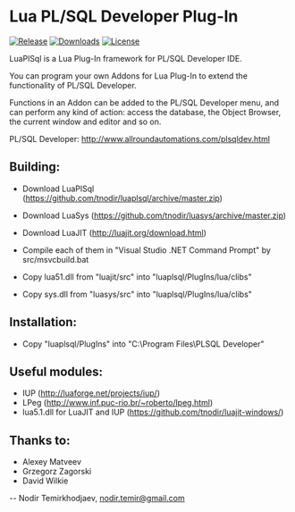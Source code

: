 # Lua PL/SQL Developer Plug-In

[![Release](https://img.shields.io/github/release/tnodir/luaplsql.svg)](https://github.com/tnodir/luaplsql/releases/latest) [![Downloads](https://img.shields.io/github/downloads/tnodir/luaplsql/total.svg?maxAge=86400)](https://github.com/tnodir/luaplsql/releases) [![License](https://img.shields.io/github/license/tnodir/luaplsql.svg)](https://www.gnu.org/licenses/gpl-3.0)

LuaPlSql is a Lua Plug-In framework for PL/SQL Developer IDE.

You can program your own Addons for Lua Plug-In to extend the functionality of PL/SQL Developer.

Functions in an Addon can be added to the PL/SQL Developer menu,
and can perform any kind of action: access the database, the Object Browser,
the current window and editor and so on.

PL/SQL Developer: http://www.allroundautomations.com/plsqldev.html

## Building:

- Download LuaPlSql (https://github.com/tnodir/luaplsql/archive/master.zip)
- Download LuaSys (https://github.com/tnodir/luasys/archive/master.zip)
- Download LuaJIT (http://luajit.org/download.html)

- Compile each of them in "Visual Studio .NET Command Prompt" by src/msvcbuild.bat

- Copy lua51.dll from "luajit/src" into "luaplsql/PlugIns/lua/clibs"
- Copy sys.dll from "luasys/src" into "luaplsql/PlugIns/lua/clibs"

## Installation:

- Copy "luaplsql/PlugIns" into "C:\Program Files\PLSQL Developer\"

## Useful modules:

- IUP (http://luaforge.net/projects/iup/)
- LPeg (http://www.inf.puc-rio.br/~roberto/lpeg.html)
- lua5.1.dll for LuaJIT and IUP (https://github.com/tnodir/luajit-windows/)

## Thanks to:

- Alexey Matveev
- Grzegorz Zagorski
- David Wilkie

--
Nodir Temirkhodjaev, <nodir.temir@gmail.com>
